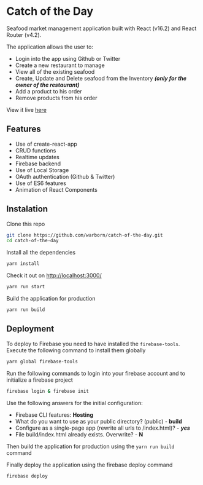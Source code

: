 # Catch of the Day
Seafood market management application built with React (v16.2) and React Router (v4.2). 

The application allows the user to:
- Login into the app using Github or Twitter
- Create a new restaurant to manage
- View all of the existing seafood
- Create, Update and Delete seafood from the Inventory ***(only for the owner of the restaurant)***
- Add a product to his order
- Remove products from his order

View it live [here](https://wb-seafood-market.firebaseapp.com)


## Features
- Use of create-react-app
- CRUD functions
- Realtime updates
- Firebase backend
- Use of Local Storage
- OAuth authentication (Github & Twitter)
- Use of ES6 features
- Animation of React Components

## Instalation

Clone this repo
```sh
git clone https://github.com/warborn/catch-of-the-day.git
cd catch-of-the-day
```

Install all the dependencies
```sh
yarn install
```

Check it out on [http://localhost:3000/](http://localhost:3000)
```sh
yarn run start
```

Build the application for production
```sh
yarn run build
```

## Deployment

To deploy to Firebase you need to have installed the ```firebase-tools```. Execute the following command to install them globally
```sh
yarn global firebase-tools
```

Run the following commands to login into your firebase account and to initialize a firebase project

```sh
firebase login & firebase init
```

Use the following answers for the initial configuration:

- Firebase CLI features: **Hosting**
- What do you want to use as your public directory? (public) - **build**
- Configure as a single-page app (rewrite all urls to /index.html)? - ***yes***
-  File build/index.html already exists. Overwrite? - **N**

Then build the application for production using the ```yarn run build``` command

Finally deploy the application using the firebase deploy command
```sh
firebase deploy
```


